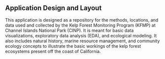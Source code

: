 

## **Application Design and Layout**

This application is designed as a repository for the methods, locations, and data used and collected by the Kelp Forest Monitoring Program (KFMP) at Channel Islands National Park (CINP). It is meant for basic data visualizations, exploratory data analysis (EDA), and ecological modeling. It also includes natural history, marine resource management, and community ecology concepts to illustrate the basic workings of the kelp forest ecosystems present off the coast of California. 


